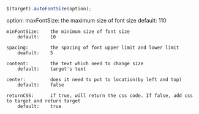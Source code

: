 ```javascript
$(target).autoFontSize(option);
```



 option:
 	maxFontSize:	the maximum size of font size
 		default:	110

 	minFontSize: 	the minimum size of font size
 		default:	10

 	spacing:		the spacing of font upper limit and lower limit
 		deafult:	5

 	content:		the text which need to change size
 		default:	target's text

 	center:			does it need to put to location(by left and top)
 		default:	false

 	returnCSS:		if true, will return the css code. If false, add css to target and return target
 		default:	true

